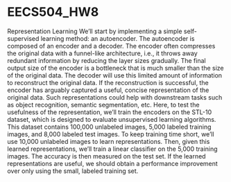 # EECS504_HW8
Representation Learning
We’ll start by implementing a simple self-supervised learning method: an autoencoder. The
autoencoder is composed of an encoder and a decoder. The encoder often compresses the
original data with a funnel-like architecture, i.e., it throws away redundant information by
reducing the layer sizes gradually. The final output size of the encoder is a bottleneck that is
much smaller than the size of the original data. The decoder will use this limited amount of
information to reconstruct the original data. If the reconstruction is successful, the encoder
has arguably captured a useful, concise representation of the original data.
Such representations could help with downstream tasks such as object recognition, semantic
segmentation, etc. Here, to test the usefulness of the representation, we’ll train the encoders
on the STL-10 dataset, which is designed to evaluate unsupervised learning algorithms. This
dataset contains 100,000 unlabeled images, 5,000 labeled training images, and 8,000 labeled test
images. To keep training time short, we’ll use 10,000 unlabeled images to learn representations.
Then, given this learned representations, we’ll train a linear classifier on the 5,000 training
images. The accuracy is then measured on the test set. If the learned representations are
useful, we should obtain a performance improvement over only using the small, labeled training
set.

